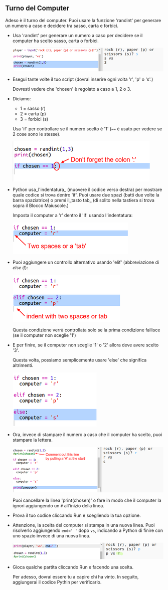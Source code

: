## Turno del Computer

Adeso è il turno del computer. Puoi usare la funzione 'randint' per generare un numero a caso e decidere tra sasso, carta e forbici.

+ Usa 'randint' per generare un numero a caso per decidere se il computer ha scelto sasso, carta o forbici.

  ![screenshot](images/rps-randint.png)

+ Esegui tante volte il tuo script (dovrai inserire ogni volta 'r', 'p' o 's'.)

  Dovresti vedere che 'chosen' è regolato a caso a 1, 2 o 3.

+ Diciamo:

  + 1 = sasso (r)
  + 2 = carta (p)
  + 3 = forbici (s)

  Usa 'if' per controllare se il numero scelto è '1' (`==` è usato per vedere se 2 cose sono le stesse).

  ![screenshot](images/rps-if-1.png)

+ Python usa_l'indentatura_ (muovere il codice verso destra) per mostrare quale codice si trova dentro 'if'. Puoi usare due spazi (batti due volte la barra spaziatrice) o premi il_tasto tab_ (di solito nella tastiera si trova sopra il Blocco Maiuscole.)

  Imposta il computer a 'r' dentro il 'if' usando l'indentatura:

  ![screenshot](images/rps-indent.png)

+ Puoi aggiungere un controllo alternativo usando 'elif' (abbreviazione di _else if_):

  ![screenshot](images/rps-elif-2.png)

  Questa condizione verrà controllata solo se la prima condizione fallisce (se il computer non sceglie '1')

+ E per finire, se il computer non sceglie '1' o '2' allora deve avere scelto '3'.

  Questa volta, possiamo semplicemente usare 'else' che significa altrimenti.

  ![screenshot](images/rps-else-3.png)

+ Ora, invece di stampare il numero a caso che il computer ha scelto, puoi stampare la lettera.

   ![screenshot](images/rps-print-computer.png)

   Puoi cancellare la linea 'print(chosen)' o fare in modo che il computer la ignori aggiungendo un `#` all'inizio della linea.

+ Prova il tuo codice cliccando Run e scegliendo la tua opzione.

+ Attenzione, la scelta del computer si stampa in una nuova linea. Puoi risolverlo aggiungendo `end=' '` dopo `vs`, indicando a Python di finire con uno spazio invece di una nuova linea.

   ![screenshot](images/rps-same-line.png)

+ Gioca qualche partita cliccando Run e facendo una scelta.

  Per adesso, dovrai essere tu a capire chi ha vinto. In seguito, aggiungerai il codice Pythin per verificarlo.   
